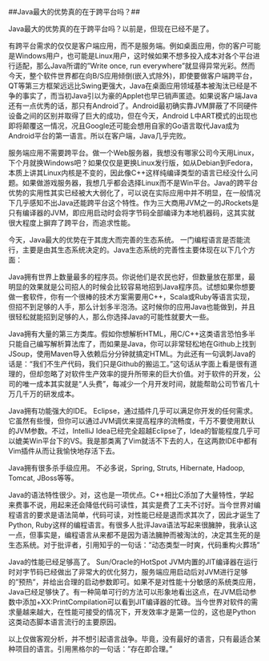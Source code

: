 ##Java最大的优势真的在于跨平台吗？##

Java最大的优势真的在于跨平台吗？以前是，但现在已经不是了。

有跨平台需求的仅仅是客户端应用，而不是服务端。例如桌面应用，你的客户可能是Windows用户，也可能是Linux用户，这时候如果不想多投入成本对各个平台进行适配，那么Java所谓的”Write once, run everywhere”就显得异常光彩。然而今天，整个软件世界都在向B/S应用倾倒(嵌入式除外)，即使要做客户端跨平台，QT等第三方框架远远比Swing更强大，Java在桌面应用领域基本被淘汰已经是不争的事实了，而当初Java引以为豪的Applet也早已销声匿迹。如果说客户端Java还有一点优秀的话，那只有Android了。Android最初确实靠JVM屏蔽了不同硬件设备之间的区别并取得了巨大的成功，但在今天，Android L中ART模式的出现也即将颠覆这一情况，况且Google还可能会想用自家的Go语言取代Java成为Android平台的第一语言。所以在客户端，Java几乎完败。

服务端应用不需要跨平台。做一个Web服务器，我想没有哪家公司今天用Linux，下个月就换Windows吧？如果仅仅是更换Linux发行版，如从Debian到Fedora，本质上讲其Linux内核是不变的，因此像C++这样纯编译类型的语言已经没什么问题。如果做游戏服务器，我想几乎都会选择Linux而不是Win平台。Java的跨平台优势的实用性其实已经被大大弱化了，可以说在实际应用中并不明显，在一般情况下几乎感知不出Java还能跨平台这个特性。作为三大商用JVM之一的JRockets是只有编译器的JVM，即应用启动时会将字节码全部编译为本地机器码，这其实就很大程度上摒弃了跨平台，而追求性能。

今天，Java最大的优势在于其庞大而完善的生态系统。 一门编程语言是否能流行，主要是由其生态系统决定的。Java生态系统的完善性主要体现在以下几个方面：

Java拥有世界上数量最多的程序员。你说他们是农民也好，但数量放在那里，最明显的效果就是公司招人的时候会比较容易地招到Java程序员。试想如果你想要做一套软件，你有一个很棒的技术方案需要用C++，Scala或Ruby等语言实现，但招不到足够的人手，那么计划多半泡汤。这时候你的应用Java也能做到，并且很轻松就能招到足够的人，那么你选择Java的可能性就要大一些。

Java拥有大量的第三方类库。假如你想解析HTML，用C/C++这类语言恐怕多半只能自己编写解析算法库了，而如果是Java，你可以非常轻松地在Github上找到JSoup，使用Maven导入依赖后分分钟就搞定HTML。为此还有一句讽刺Java的话是：“我们不生产代码，我们只是Github的搬运工。”这句话从字面上看是很有道理的，但却忽略了对软件生产效率的提升所带来的巨大价值。对于软件的开发，公司的唯一成本其实就是“人头费”，每减少一个月开发时间，就能帮助公司节省几十万几千万的研发成本。

Java拥有功能强大的IDE。 Eclipse，通过插件几乎可以满足你开发的任何需求。它虽然有些慢，但你可以通过JVM调优来提高程序的流畅度，千万不要使用默认的JVM参数。不过，IntelliJ Idea已经完全超越Eclipse了，Idea的智能程度几乎可以媲美Win平台下的VS。我是那类离了Vim就活不下去的人，在这两款IDE中都有Vim插件从而让我愉快地存活下去。

Java拥有很多杀手级应用。 不必多说，Spring, Struts, Hibernate, Hadoop, Tomcat, JBoss等等。

Java的语法特性很少。对，这也是一项优点。C++相比C添加了大量特性，学起来费事不说，用起来还会降低代码可读性，其实是费了工夫不讨好。当今世界对编程语言的要求是语法简单，代码可读，对性能已经是退而求其次了，因此才诞生了Python, Ruby这样的编程语言。有很多人批评Java语法写起来很臃肿，我承认这一点，但事实是，编程语言从来都不是因为语法臃肿而被淘汰的，决定其生死的是生态系统。对于批评者，引用知乎的一句话：”动态类型一时爽，代码重构火葬场”

Java的性能已经足够高了。 Sun/Oracle的HotSpot JVM内置的JIT编译器在运行时对字节码已经做出了非常大的优化努力，服务端应用启动后对JVM进行足够的”预热”，并给出合理的启动参数即可。如果不是对性能十分敏感的系统类应用，Java已经足够快了。有一种简单可行的方法可以形象地看出这点，在JVM启动参数中添加+XX:PrintCompilation可以看到JIT编译器的忙碌。当今世界对软件的需求量越来越大，在性能可接受的情况下，开发效率才是第一位的，这也是Python这类动态脚本语言流行的主要原因。

以上仅做客观分析，并不想引起语言战争。毕竟，没有最好的语言，只有最适合某种项目的语言。引用黑格尔的一句话：”存在即合理。”